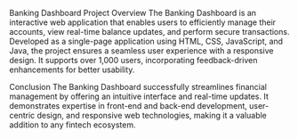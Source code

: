 Banking Dashboard Project Overview
The Banking Dashboard is an interactive web application that enables users to efficiently manage their accounts, view real-time balance updates, and perform secure transactions. Developed as a single-page application using HTML, CSS, JavaScript, and Java, the project ensures a seamless user experience with a responsive design. It supports over 1,000 users, incorporating feedback-driven enhancements for better usability.

Conclusion
The Banking Dashboard successfully streamlines financial management by offering an intuitive interface and real-time updates. It demonstrates expertise in front-end and back-end development, user-centric design, and responsive web technologies, making it a valuable addition to any fintech ecosystem.
